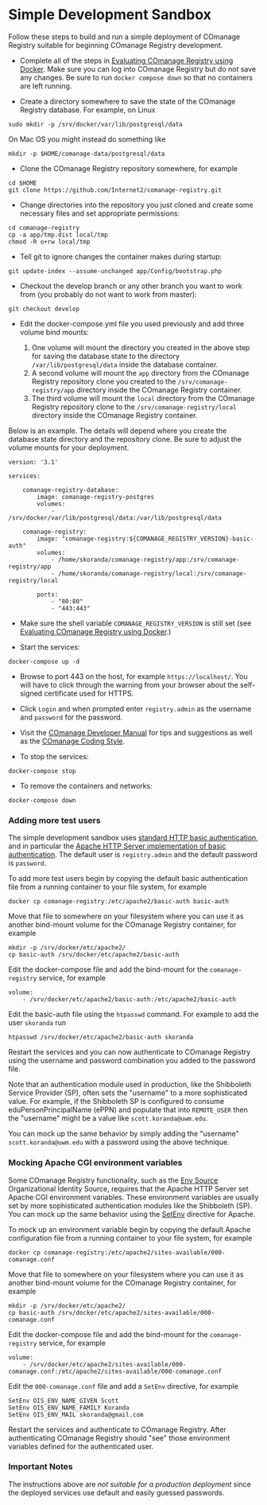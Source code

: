<!--
COmanage Registry Docker documentation

Portions licensed to the University Corporation for Advanced Internet
Development, Inc. ("UCAID") under one or more contributor license agreements.
See the NOTICE file distributed with this work for additional information
regarding copyright ownership.

UCAID licenses this file to you under the Apache License, Version 2.0
(the "License"); you may not use this file except in compliance with the
License. You may obtain a copy of the License at:

http://www.apache.org/licenses/LICENSE-2.0

Unless required by applicable law or agreed to in writing, software
distributed under the License is distributed on an "AS IS" BASIS,
WITHOUT WARRANTIES OR CONDITIONS OF ANY KIND, either express or implied.
See the License for the specific language governing permissions and
limitations under the License.
-->

# Simple Development Sandbox

Follow these steps to build and run a simple deployment of COmanage Registry
suitable for beginning COmanage Registry development.

* Complete all of the steps in 
[Evaluating COmanage Registry using Docker](evaluation.md). Make sure you can
log into COmanage Registry but do not save any changes. Be sure to run
`docker compose down` so that no containers are left running.

* Create a directory somewhere to save the state of the COmanage Registry
database. For example, on Linux

```
sudo mkdir -p /srv/docker/var/lib/postgresql/data
```

On Mac OS you might instead do something like

```
mkdir -p $HOME/comanage-data/postgresql/data
```

* Clone the COmanage Registry repository somewhere, for example

```
cd $HOME
git clone https://github.com/Internet2/comanage-registry.git
```

* Change directories into the repository you just
cloned and create some necessary files and set appropriate permissions:

```
cd comanage-registry
cp -a app/tmp.dist local/tmp
chmod -R o+rw local/tmp
```

* Tell git to ignore changes the container makes during startup:

```
git update-index --assume-unchanged app/Config/bootstrap.php
```

* Checkout the develop branch or any other branch you want to work
from (you probably do not want to work from master):

```
git checkout develop
```

* Edit the docker-compose.yml file you used previously and add three
volume bind mounts:
  
  1. One volume will mount the directory you created in the above
     step for saving the database state to the directory
     `/var/lib/postgresql/data` inside the database container.
  1. A second volume will mount the `app` directory from the COmanage
     Registry repository clone you created to the
     `/srv/comanage-registry/app` directory inside the 
     COmanage Registry container.
  1. The third volume will mount the `local` directory from the
     COmanage Registry repository clone to the
     `/srv/comanage-registry/local` directory inside the COmanage
     Registry container.

Below is an example. The details will depend where you create the
database state directory and the repository clone. Be sure to
adjust the volume mounts for your deployment.

```
version: '3.1'

services:

    comanage-registry-database:
        image: comanage-registry-postgres
        volumes:
            - /srv/docker/var/lib/postgresql/data:/var/lib/postgresql/data

    comanage-registry:
        image: "comanage-registry:${COMANAGE_REGISTRY_VERSION}-basic-auth"
        volumes:
            - /home/skoranda/comanage-registry/app:/srv/comanage-registry/app
            - /home/skoranda/comanage-registry/local:/srv/comanage-registry/local

        ports:
            - "80:80"
            - "443:443"
```

* Make sure the shell variable `COMANAGE_REGISTRY_VERSION` is still
set (see [Evaluating COmanage Registry using Docker](evaluation.md).)

* Start the services:
```
docker-compose up -d
```

* Browse to port 443 on the host, for example `https://localhost/`. You will have to
  click through the warning from your browser about the self-signed certificate used
  for HTTPS.

* Click `Login` and when prompted enter `registry.admin` as the username and `password`
for the password. 

* Visit the [COmanage Developer Manual](https://spaces.at.internet2.edu/x/FYDVCQ) for
tips and suggestions as well as the [COmanage Coding Style](https://spaces.at.internet2.edu/x/l6_KAQ).

* To stop the services:
```
docker-compose stop
```

* To remove the containers and networks:
```
docker-compose down
```

### Adding more test users

The simple development sandbox uses 
[standard HTTP basic authentication](https://en.wikipedia.org/wiki/Basic_access_authentication),
and in particular the 
[Apache HTTP Server implementation of basic authentication](https://httpd.apache.org/docs/2.4/howto/auth.html).
The default user is `registry.admin` and the default password is `password`.

To add more test users begin by copying the default basic authentication file
from a running container to your file system, for example

```
docker cp comanage-registry:/etc/apache2/basic-auth basic-auth
```

Move that file to somewhere on your filesystem where you can use it as another
bind-mount volume for the COmanage Registry container, for example

```
mkdir -p /srv/docker/etc/apache2/
cp basic-auth /srv/docker/etc/apache2/basic-auth
```

Edit the docker-compose file and add the bind-mount for the `comanage-registry`
service, for example

```
volume:
    - /srv/docker/etc/apache2/basic-auth:/etc/apache2/basic-auth
```

Edit the basic-auth file using the `htpasswd` command. For example
to add the user `skoranda` run

```
htpasswd /srv/docker/etc/apache2/basic-auth skoranda
```

Restart the services and you can now authenticate to COmanage Registry
using the username and password combination you added to the password
file.

Note that an authentication module used in production, like the 
Shibboleth Service Provider (SP), often sets the "username" to a
more sophisticated value. For example, if the Shibboleth SP is configured
to consume eduPersonPrincipalName (ePPN) and populate that into
`REMOTE_USER` then the "username" might be a value like
`scott.koranda@uwm.edu`. 

You can mock up the same behavior by simply adding the "username"
`scott.koranda@uwm.edu` with a password using the above technique.

### Mocking Apache CGI environment variables

Some COmanage Registry functionality, such as the
[Env Source](https://spaces.at.internet2.edu/x/swr9Bg)
Organizational Identity Source, requires that the Apache HTTP Server
set Apache CGI environment variables. These environment variables are
usually set by more sophisticated authentication modules like the
Shibboleth (SP). You can mock up the same 
behavior using the
[SetEnv](https://httpd.apache.org/docs/2.4/mod/mod_env.html)
directive for Apache.

To mock up an environment variable begin by copying the default Apache
configuration file from a running container to your file system, for example

```
docker cp comanage-registry:/etc/apache2/sites-available/000-comanage.conf
```

Move that file to somewhere on your filesystem where you can use it as another
bind-mount volume for the COmanage Registry container, for example

```
mkdir -p /srv/docker/etc/apache2/
cp basic-auth /srv/docker/etc/apache2/sites-available/000-comanage.conf
```

Edit the docker-compose file and add the bind-mount for the `comanage-registry`
service, for example

```
volume:
    - /srv/docker/etc/apache2/sites-available/000-comanage.conf:/etc/apache2/sites-available/000-comanage.conf
```

Edit the `000-comanage.conf` file and add a `SetEnv` directive, for example

```
SetEnv OIS_ENV_NAME_GIVEN Scott
SetEnv OIS_ENV_NAME_FAMILY Koranda
SetEnv OIS_ENV_MAIL skoranda@gmail.com
```

Restart the services and authenticate to COmanage Registry.
After authenticating COmanage Registry should "see" those
environment variables defined for the authenticated user.


### Important Notes
The instructions above are *not suitable for a production deployment* 
since the deployed services use default and easily guessed passwords.
